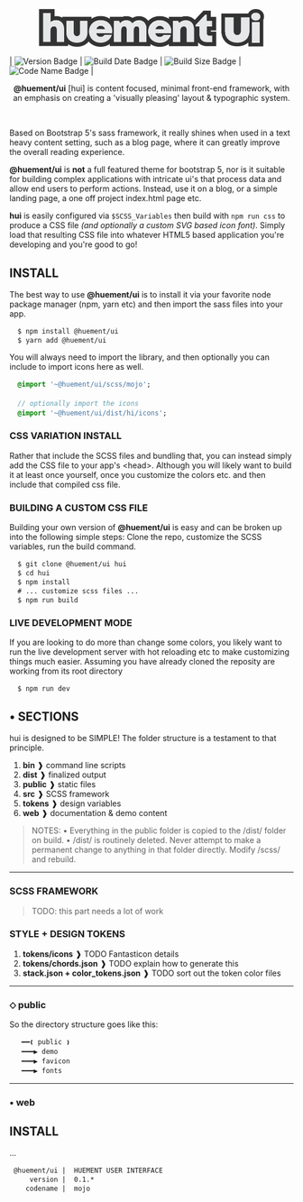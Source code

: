 <p align="center">
  <img src="logo.png?ver=2" width="400" />
</p>

| ![Version Badge](https://img.shields.io/badge/dynamic/json?url=https%3A%2F%2Fgithub.com%2Fjohnny13%2Fmojo%2Fraw%2Fmain%2Fpackage.json&query=%24.version&style=flat-square&label=VERSION&labelColor=%23505050&color=%238A2BE2) | ![Build Date Badge](https://img.shields.io/badge/dynamic/json?url=https%3A%2F%2Fgithub.com%2Fjohnny13%2Fmojo%2Fraw%2Fmain%2Fpackage.json&query=%24.buildDate&style=flat-square&label=BUILT&labelColor=%23505050&color=%238A2BE2) | ![Build Size Badge](https://img.shields.io/badge/dynamic/json?url=https%3A%2F%2Fgithub.com%2Fjohnny13%2Fmojo%2Fraw%2Fmain%2Fpackage.json&query=%24.buildSize&style=flat-square&label=SIZE&labelColor=%23505050&color=%238A2BE2) | ![Code Name Badge](https://img.shields.io/badge/dynamic/json?url=https%3A%2F%2Fgithub.com%2Fjohnny13%2Fmojo%2Fraw%2Fmain%2Fpackage.json&query=%24.codeName&style=flat-square&label=NAME&labelColor=%23505050&color=%238A2BE2) |

<div style="width: 100%;clear:both;display:block;position:relative">
  <p align="center">
    <strong>@huement/ui</strong> [hui] is content focused, minimal front-end framework, with an emphasis on creating a 'visually pleasing' layout & typographic system.
  </p>
</div>
<br />

Based on Bootstrap 5's sass framework, it really shines when used in a text heavy content setting, such as a blog page, where it can greatly improve the overall reading experience.

**@huement/ui** is **not** a full featured theme for bootstrap 5, nor is it suitable for building complex applications with intricate ui's that process data and allow end users to perform actions. Instead, use it on a blog, or a simple landing page, a one off project index.html page etc.

**hui** is easily configured via `$SCSS_Variables` then build with `npm run css` to produce a CSS file _(and optionally a custom SVG based icon font)_. Simply load that resulting CSS file into whatever HTML5 based application you're developing and you're good to go!

## INSTALL

The best way to use **@huement/ui** is to install it via your favorite node package manager (npm, yarn etc) and then import the sass files into your app.

```shell
  $ npm install @huement/ui
  $ yarn add @huement/ui
```

You will always need to import the library, and then optionally you can include to import icons here as well.

```sass
  @import '~@huement/ui/scss/mojo';

  // optionally import the icons
  @import '~@huement/ui/dist/hi/icons';
```

### CSS VARIATION INSTALL

Rather that include the SCSS files and bundling that, you can instead simply add the CSS file to your app's \<head\>. Although you will likely want to build it at least once yourself, once you customize the colors etc. and then include that compiled css file.

### BUILDING A CUSTOM CSS FILE

Building your own version of **@huement/ui** is easy and can be broken up into the following simple steps: Clone the repo, customize the SCSS variables, run the build command.

```shell
  $ git clone @huement/ui hui
  $ cd hui
  $ npm install
  # ... customize scss files ...
  $ npm run build
```

### LIVE DEVELOPMENT MODE

If you are looking to do more than change some colors, you likely want to run the live development server with hot reloading etc to make customizing things much easier. Assuming you have already cloned the reposity are working from its root directory

```shell
  $ npm run dev
```

## • SECTIONS

hui is designed to be SIMPLE! The folder structure is a testament to that principle.

1. **bin** ❱ command line scripts
2. **dist** ❱ finalized output
3. **public** ❱ static files
4. **src** ❱ SCSS framework
5. **tokens** ❱ design variables
6. **web** ❱ documentation & demo content

> NOTES:
> • Everything in the public folder is copied to the /dist/ folder on build.
> • /dist/ is routinely deleted. Never attempt to make a permanent change to anything in that folder directly. Modify /scss/ and rebuild.

---

### SCSS FRAMEWORK

> TODO: this part needs a lot of work

### STYLE + DESIGN TOKENS

1. **tokens/icons** ❱ TODO Fantasticon details
2. **tokens/chords.json** ❱ TODO explain how to generate this
3. **stack.json + color_tokens.json** ❱ TODO sort out the token color files

---

### ⬦ public

So the directory structure goes like this:

```sh
   ━━❪ public ❫
   ━━━▶ demo
   ━━━▶ favicon
   ━━━▶ fonts
```

---

### • web

## INSTALL

...

```
 @huement/ui |  HUEMENT USER INTERFACE
     version |  0.1.*
    codename |  mojo
```
